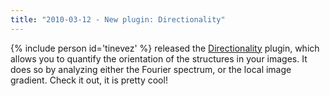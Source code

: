 ```yaml
---
title: "2010-03-12 - New plugin: Directionality"
---
```


{% include person id='tinevez' %} released the [Directionality](/plugins/directionality) plugin, which allows you to quantify the orientation of the structures in your images. It does so by analyzing either the Fourier spectrum, or the local image gradient. Check it out, it is pretty cool!


